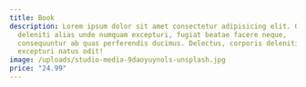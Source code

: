 ```yaml
---
title: Book
description: Lorem ipsum dolor sit amet consectetur adipisicing elit. Quo
  deleniti alias unde numquam excepturi, fugiat beatae facere neque,
  consequuntur ab quas perferendis ducimus. Delectus, corporis deleniti! Nobis
  excepturi natus odit!
image: /uploads/studio-media-9daoyuynols-unsplash.jpg
price: "24.99"
---
```

